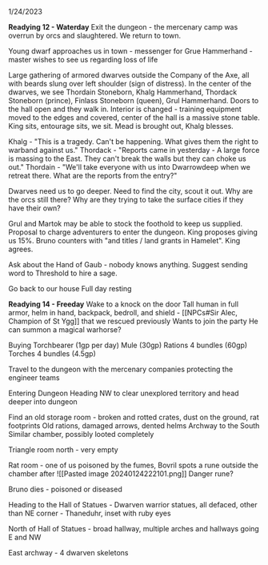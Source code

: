1/24/2023

**Readying 12 - Waterday**
Exit the dungeon - the mercenary camp was overrun by orcs and slaughtered.  We return to town.

Young dwarf approaches us in town - messenger for Grue Hammerhand - master wishes to see us regarding loss of life

Large gathering of armored dwarves outside the Company of the Axe, all with beards slung over left shoulder (sign of distress).  In the center of the dwarves, we see Thordain Stoneborn, Khalg Hammerhand, Thordack Stoneborn (prince), Finlass Stoneborn (queen), Grul Hammerhand.  Doors to the hall open and they walk in.  Interior is changed - training equipment moved to the edges and covered, center of the hall is a massive stone table. King sits, entourage sits, we sit. Mead is brought out, Khalg blesses.

Khalg - "This is a tragedy. Can't be happening. What gives them the right to warband against us."
Thordack - "Reports came in yesterday - A large force is massing to the East. They can't break the walls but they can choke us out."
Thordain - "We'll take everyone with us into Dwarrowdeep when we retreat there. What are the reports from the entry?"

Dwarves need us to go deeper.
Need to find the city, scout it out. Why are the orcs still there?  Why are they trying to take the surface cities if they have their own?

Grul and Martok may be able to stock the foothold to keep us supplied.
Proposal to charge adventurers to enter the dungeon.  King proposes giving us 15%.  Bruno counters with "and titles / land grants in Hamelet".  King agrees.

Ask about the Hand of Gaub - nobody knows anything. Suggest sending word to Threshold to hire a sage.

Go back to our house
Full day resting

**Readying 14 - Freeday**
Wake to a knock on the door
Tall human in full armor, helm in hand, backpack, bedroll, and shield - [[NPCs#Sir Alec, Champion of St Ygg]] that we rescued previously
Wants to join the party
He can summon a magical warhorse?

Buying
Torchbearer (1gp per day)
Mule (30gp)
Rations 4 bundles (60gp)
Torches 4 bundles (4.5gp)

Travel to the dungeon with the mercenary companies protecting the engineer teams

Entering Dungeon
Heading NW to clear unexplored territory and head deeper into dungeon

Find an old storage room - broken and rotted crates, dust on the ground, rat footprints
Old rations, damaged arrows, dented helms
Archway to the South
Similar chamber, possibly looted completely

Triangle room north - very empty

Rat room - one of us poisoned by the fumes, Bovril spots a rune outside the chamber after
![[Pasted image 20240124222101.png]]
Danger rune?

Bruno dies - poisoned or diseased

Heading to the Hall of Statues - Dwarven warrior statues, all defaced, other than NE corner - Thaneduhr, inset with ruby eyes

North of Hall of Statues - broad hallway, multiple arches and hallways going E and NW

East archway - 4 dwarven skeletons
